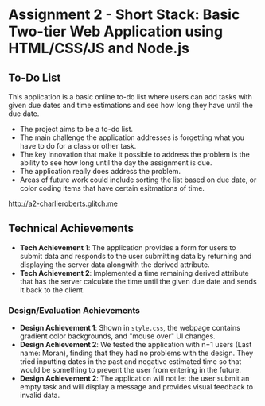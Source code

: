 Assignment 2 - Short Stack: Basic Two-tier Web Application using HTML/CSS/JS and Node.js  
===

## To-Do List
This application is a basic online to-do list where users can add tasks with given due dates and time estimations and see how long they have until the due date.

- The project aims to be a to-do list.
- The main challenge the application addresses is forgetting what you have to do for a class or other task.
- The key innovation that make it possible to address the problem is the ability to see how long until the day the assignment is due.
- The application really does address the problem.
- Areas of future work could include sorting the list based on due date, or color coding items that have certain esitmations of time.

http://a2-charlieroberts.glitch.me

## Technical Achievements
- **Tech Achievement 1**: The application provides a form for users to submit data and responds to the user submitting data by returning and displaying the server data alongwith the derived attribute.
- **Tech Achievement 2**: Implemented a time remaining derived attribute that has the server calculate the time until the given due date and sends it back to the client.

### Design/Evaluation Achievements
- **Design Achievement 1**: Shown in `style.css`, the webpage contains gradient color backgrounds, and "mouse over" UI changes.
- **Design Achievement 2**: We tested the application with n=1 users (Last name: Moran), finding that they had no problems with the design. They tried inputting dates in the past and negative estimated time so that would be something to prevent the user from entering in the future.
- **Design Achievement 2**: The application will not let the user submit an empty task and will display a message and provides visual feedback to invalid data.